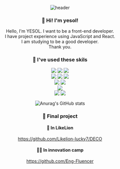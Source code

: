<div align="center">

![header](https://capsule-render.vercel.app/api?type=transparent&color=auto&height=300&section=header&text=Welcome%20to%20my%20Github&fontSize=75&fontColor=748ffc&desc=Hello%20I'm%20Yesol&descAlignY=70&descSize=30)

### 👋 Hi! I'm yesol!
 <div>Hello, I'm YESOL. I want to be a front-end developer.</div>
 <div> I have project experience using JavaScript and React.</div>
 <div>I am studying to be a good developer.</div>
 <div>Thank you.</div>
 
### 🔵 I've used these skils

 <div>
   <img src="https://img.shields.io/badge/HTML5-E34F26?style=flat-square&logo=HTML5&logoColor=black"/>
  <img src="https://img.shields.io/badge/JavaScript-F7DF1E?style=flat-square&logo=JavaScript&logoColor=black"/>
   <img src="https://img.shields.io/badge/Visual Studio Code-007ACC?style=flat-square&logo=Visual Studio Code&logoColor=white"/>
   </div>
 <div>
<img src="https://img.shields.io/badge/React-61DAFB?style=flat-square&logo=React&logoColor=black"/>
  <img src="https://img.shields.io/badge/Redux-764ABC?style=flat-square&logo=Redux&logoColor=white"/>
      <img src="https://img.shields.io/badge/recoil-228be6?style=flat-square&logo=recoil&logoColor=white"/>
  </div>
  <div>
    <img src="https://img.shields.io/badge/Vite-646CFF?style=flat-square&logo=Vite&logoColor=white"/>
   <img src="https://img.shields.io/badge/Create React App-09D3AC?style=flat-square&logo=createreactapp&logoColor=white"/>
  </div>
  <div>
<img src="https://img.shields.io/badge/Axios-5A29E4?style=flat-square&logo=Axios&logoColor=white"/>
   </div>
  
<img src="https://img.shields.io/badge/styled-components-DB7093?style=flat-square&logo=styled-components&logoColor=white"/>

<img src="https://img.shields.io/badge/Firebase-FFCA28?style=flat-square&logo=Firebase&logoColor=black"/>

 
 
 
![Anurag's GitHub stats](https://github-readme-stats.vercel.app/api?username=lulla-by&show_icons=true&theme=transparent)
  
 
 ### 🌟 Final project 
 #### 🦁 In LikeLion
 https://github.com/Likelion-lucky7/DECO

 
 #### 🚣‍♂️ In innovation camp
 https://github.com/Eng-Fluencer
  </div>
